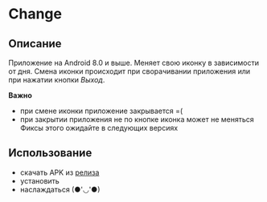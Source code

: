 # **Change**
## Описание
  Приложение на Android 8.0 и выше. Меняет свою иконку в зависимости от дня.
  Смена иконки происходит при сворачивании приложения или при нажатии кнопки *Выход*.
  
**Важно**
  - при смене иконки приложение закрывается =(
  - при закрытии приложения не по кнопке иконка может не меняться
  Фиксы этого ожидайте в следующих версиях
## Использование
- скачать APK из [релиза](https://github.com/Koynovigor/change/releases)
- установить
- наслаждаться (●'◡'●)
